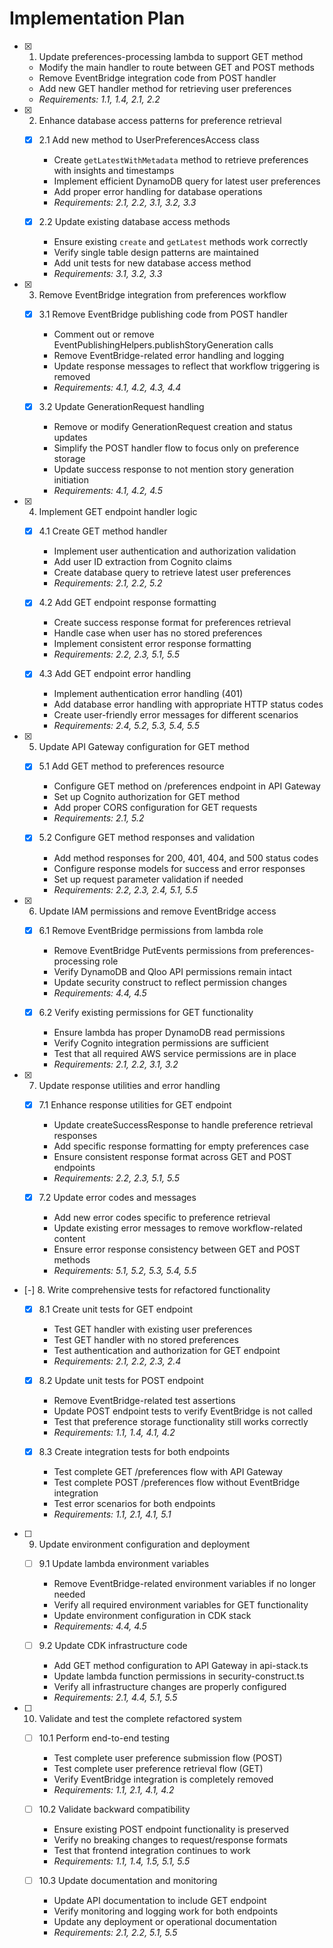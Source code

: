 # Implementation Plan

- [x] 1. Update preferences-processing lambda to support GET method

  - Modify the main handler to route between GET and POST methods
  - Remove EventBridge integration code from POST handler
  - Add new GET handler method for retrieving user preferences
  - _Requirements: 1.1, 1.4, 2.1, 2.2_

- [x] 2. Enhance database access patterns for preference retrieval

  - [x] 2.1 Add new method to UserPreferencesAccess class

    - Create `getLatestWithMetadata` method to retrieve preferences with insights and timestamps
    - Implement efficient DynamoDB query for latest user preferences
    - Add proper error handling for database operations
    - _Requirements: 2.1, 2.2, 3.1, 3.2, 3.3_

  - [x] 2.2 Update existing database access methods

    - Ensure existing `create` and `getLatest` methods work correctly
    - Verify single table design patterns are maintained
    - Add unit tests for new database access method
    - _Requirements: 3.1, 3.2, 3.3_

- [x] 3. Remove EventBridge integration from preferences workflow

  - [x] 3.1 Remove EventBridge publishing code from POST handler

    - Comment out or remove EventPublishingHelpers.publishStoryGeneration calls
    - Remove EventBridge-related error handling and logging
    - Update response messages to reflect that workflow triggering is removed
    - _Requirements: 4.1, 4.2, 4.3, 4.4_

  - [x] 3.2 Update GenerationRequest handling

    - Remove or modify GenerationRequest creation and status updates
    - Simplify the POST handler flow to focus only on preference storage
    - Update success response to not mention story generation initiation
    - _Requirements: 4.1, 4.2, 4.5_

- [x] 4. Implement GET endpoint handler logic

  - [x] 4.1 Create GET method handler

    - Implement user authentication and authorization validation
    - Add user ID extraction from Cognito claims
    - Create database query to retrieve latest user preferences
    - _Requirements: 2.1, 2.2, 5.2_

  - [x] 4.2 Add GET endpoint response formatting

    - Create success response format for preferences retrieval
    - Handle case when user has no stored preferences
    - Implement consistent error response formatting
    - _Requirements: 2.2, 2.3, 5.1, 5.5_

  - [x] 4.3 Add GET endpoint error handling

    - Implement authentication error handling (401)
    - Add database error handling with appropriate HTTP status codes
    - Create user-friendly error messages for different scenarios
    - _Requirements: 2.4, 5.2, 5.3, 5.4, 5.5_

- [x] 5. Update API Gateway configuration for GET method

  - [x] 5.1 Add GET method to preferences resource

    - Configure GET method on /preferences endpoint in API Gateway
    - Set up Cognito authorization for GET method
    - Add proper CORS configuration for GET requests
    - _Requirements: 2.1, 5.2_

  - [x] 5.2 Configure GET method responses and validation

    - Add method responses for 200, 401, 404, and 500 status codes
    - Configure response models for success and error responses
    - Set up request parameter validation if needed
    - _Requirements: 2.2, 2.3, 2.4, 5.1, 5.5_

- [x] 6. Update IAM permissions and remove EventBridge access

  - [x] 6.1 Remove EventBridge permissions from lambda role

    - Remove EventBridge PutEvents permissions from preferences-processing role
    - Verify DynamoDB and Qloo API permissions remain intact
    - Update security construct to reflect permission changes
    - _Requirements: 4.4, 4.5_

  - [x] 6.2 Verify existing permissions for GET functionality

    - Ensure lambda has proper DynamoDB read permissions
    - Verify Cognito integration permissions are sufficient
    - Test that all required AWS service permissions are in place
    - _Requirements: 2.1, 2.2, 3.1, 3.2_

- [x] 7. Update response utilities and error handling

  - [x] 7.1 Enhance response utilities for GET endpoint

    - Update createSuccessResponse to handle preference retrieval responses
    - Add specific response formatting for empty preferences case
    - Ensure consistent response format across GET and POST endpoints
    - _Requirements: 2.2, 2.3, 5.1, 5.5_

  - [x] 7.2 Update error codes and messages

    - Add new error codes specific to preference retrieval
    - Update existing error messages to remove workflow-related content
    - Ensure error response consistency between GET and POST methods
    - _Requirements: 5.1, 5.2, 5.3, 5.4, 5.5_

- [-] 8. Write comprehensive tests for refactored functionality

  - [x] 8.1 Create unit tests for GET endpoint

    - Test GET handler with existing user preferences
    - Test GET handler with no stored preferences
    - Test authentication and authorization for GET endpoint
    - _Requirements: 2.1, 2.2, 2.3, 2.4_

  - [x] 8.2 Update unit tests for POST endpoint

    - Remove EventBridge-related test assertions
    - Update POST endpoint tests to verify EventBridge is not called
    - Test that preference storage functionality still works correctly
    - _Requirements: 1.1, 1.4, 4.1, 4.2_

  - [x] 8.3 Create integration tests for both endpoints

    - Test complete GET /preferences flow with API Gateway
    - Test complete POST /preferences flow without EventBridge integration
    - Test error scenarios for both endpoints
    - _Requirements: 1.1, 2.1, 4.1, 5.1_

- [ ] 9. Update environment configuration and deployment

  - [ ] 9.1 Update lambda environment variables

    - Remove EventBridge-related environment variables if no longer needed
    - Verify all required environment variables for GET functionality
    - Update environment configuration in CDK stack
    - _Requirements: 4.4, 4.5_

  - [ ] 9.2 Update CDK infrastructure code

    - Add GET method configuration to API Gateway in api-stack.ts
    - Update lambda function permissions in security-construct.ts
    - Verify all infrastructure changes are properly configured
    - _Requirements: 2.1, 4.4, 5.1, 5.5_

- [ ] 10. Validate and test the complete refactored system

  - [ ] 10.1 Perform end-to-end testing

    - Test complete user preference submission flow (POST)
    - Test complete user preference retrieval flow (GET)
    - Verify EventBridge integration is completely removed
    - _Requirements: 1.1, 2.1, 4.1, 4.2_

  - [ ] 10.2 Validate backward compatibility

    - Ensure existing POST endpoint functionality is preserved
    - Verify no breaking changes to request/response formats
    - Test that frontend integration continues to work
    - _Requirements: 1.1, 1.4, 1.5, 5.1, 5.5_

  - [ ] 10.3 Update documentation and monitoring

    - Update API documentation to include GET endpoint
    - Verify monitoring and logging work for both endpoints
    - Update any deployment or operational documentation
    - _Requirements: 2.1, 2.2, 5.1, 5.5_
